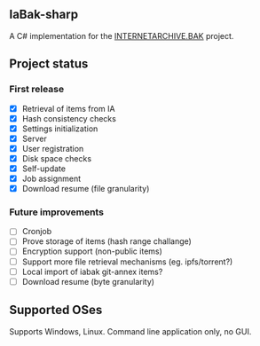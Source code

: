 ﻿## IaBak-sharp

A C# implementation for the [INTERNETARCHIVE.BAK](https://www.archiveteam.org/index.php?title=INTERNETARCHIVE.BAK) project.

## Project status

### First release
* [X] Retrieval of items from IA
* [X] Hash consistency checks
* [X] Settings initialization
* [X] Server
* [X] User registration
* [X] Disk space checks
* [X] Self-update
* [X] Job assignment
* [X] Download resume (file granularity)

### Future improvements
* [ ] Cronjob
* [ ] Prove storage of items (hash range challange)
* [ ] Encryption support (non-public items)
* [ ] Support more file retrieval mechanisms (eg. ipfs/torrent?)
* [ ] Local import of iabak git-annex items?
* [ ] Download resume (byte granularity)

## Supported OSes
Supports Windows, Linux. Command line application only, no GUI.


